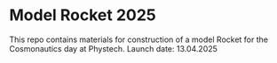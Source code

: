# Model Rocket 2025
This repo contains materials for construction of a model Rocket for the Cosmonautics day at Phystech.
Launch date: 13.04.2025
